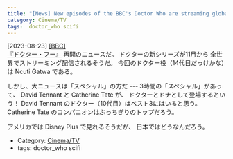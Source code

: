 ```yaml
---
title: "[News] New episodes of the BBC's Doctor Who are streaming globally from November ---David Tennant と Catherine Tate!!!"
category: Cinema/TV
tags:  doctor_who scifi
---
```


[2023-08-23] [[BBC]](https://www.bbc.com/culture/article/20230822-new-episodes-of-the-bbcs-doctor-who-will-be-streaming-globally-from-november)  
 [『ドクター・フー』](https://ja.wikipedia.org/wiki/%E3%83%89%E3%82%AF%E3%82%BF%E3%83%BC%E3%83%BB%E3%83%95%E3%83%BC) 再開のニュースだ。
ドクターの新シリーズが11月から
全世界でストリーミング配信されるそうだ。
今回のドクター役（14代目だっけかな）は Ncuti Gatwa である。

 しかし、大ニュースは「スペシャル」の方だ ---
3時間の「スペシャル」があって、
David Tennant と Catherine Tate が、
ドクターとドナとして登場するという！
David Tennant のドクター（10代目）はベスト3にはいると思う。
Catherine Tate のコンパニオンはぶっちぎりのトップだろう。

 アメリカでは Disney Plus で見れるそうだが、
日本ではどうなんだろう。

- Category: [Cinema/TV](https://merapano.github.io/categories.html#Cinema/TV)
- tags:  doctor_who scifi


